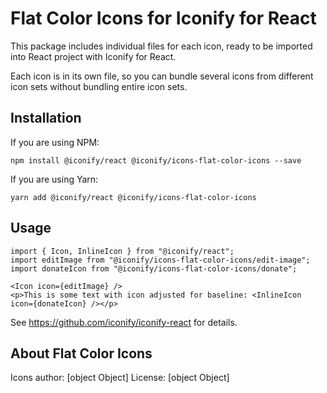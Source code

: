 # Flat Color Icons for Iconify for React

This package includes individual files for each icon, ready to be imported into React project with Iconify for React.

Each icon is in its own file, so you can bundle several icons from different icon sets without bundling entire icon sets.

## Installation

If you are using NPM:
```
npm install @iconify/react @iconify/icons-flat-color-icons --save
```

If you are using Yarn:
```
yarn add @iconify/react @iconify/icons-flat-color-icons
```

## Usage

```
import { Icon, InlineIcon } from "@iconify/react";
import editImage from "@iconify/icons-flat-color-icons/edit-image";
import donateIcon from "@iconify/icons-flat-color-icons/donate";
```

```
<Icon icon={editImage} />
<p>This is some text with icon adjusted for baseline: <InlineIcon icon={donateIcon} /></p>
```

See https://github.com/iconify/iconify-react for details.

## About Flat Color Icons

Icons author: [object Object]
License: [object Object]

